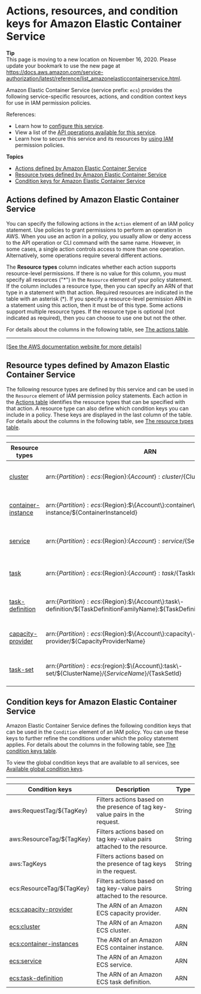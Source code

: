 # Actions, resources, and condition keys for Amazon Elastic Container Service<a name="list_amazonelasticcontainerservice"></a>

**Tip**  
This page is moving to a new location on November 16, 2020\. Please update your bookmark to use the new page at [https://docs\.aws\.amazon\.com/service\-authorization/latest/reference/list\_amazonelasticcontainerservice\.html](https://docs.aws.amazon.com/service-authorization/latest/reference/list_amazonelasticcontainerservice.html)\. 

Amazon Elastic Container Service \(service prefix: `ecs`\) provides the following service\-specific resources, actions, and condition context keys for use in IAM permission policies\.

References:
+ Learn how to [configure this service](https://docs.aws.amazon.com/AmazonECS/latest/developerguide/)\.
+ View a list of the [API operations available for this service](https://docs.aws.amazon.com/AmazonECS/latest/APIReference/)\.
+ Learn how to secure this service and its resources by [using IAM](https://docs.aws.amazon.com/AmazonECS/latest/developerguide/IAM_policies.html) permission policies\.

**Topics**
+ [Actions defined by Amazon Elastic Container Service](#amazonelasticcontainerservice-actions-as-permissions)
+ [Resource types defined by Amazon Elastic Container Service](#amazonelasticcontainerservice-resources-for-iam-policies)
+ [Condition keys for Amazon Elastic Container Service](#amazonelasticcontainerservice-policy-keys)

## Actions defined by Amazon Elastic Container Service<a name="amazonelasticcontainerservice-actions-as-permissions"></a>

You can specify the following actions in the `Action` element of an IAM policy statement\. Use policies to grant permissions to perform an operation in AWS\. When you use an action in a policy, you usually allow or deny access to the API operation or CLI command with the same name\. However, in some cases, a single action controls access to more than one operation\. Alternatively, some operations require several different actions\.

The **Resource types** column indicates whether each action supports resource\-level permissions\. If there is no value for this column, you must specify all resources \("\*"\) in the `Resource` element of your policy statement\. If the column includes a resource type, then you can specify an ARN of that type in a statement with that action\. Required resources are indicated in the table with an asterisk \(\*\)\. If you specify a resource\-level permission ARN in a statement using this action, then it must be of this type\. Some actions support multiple resource types\. If the resource type is optional \(not indicated as required\), then you can choose to use one but not the other\.

For details about the columns in the following table, see [The actions table](reference_policies_actions-resources-contextkeys.md#actions_table)\.


****  
[\[See the AWS documentation website for more details\]](http://docs.aws.amazon.com/IAM/latest/UserGuide/list_amazonelasticcontainerservice.html)

## Resource types defined by Amazon Elastic Container Service<a name="amazonelasticcontainerservice-resources-for-iam-policies"></a>

The following resource types are defined by this service and can be used in the `Resource` element of IAM permission policy statements\. Each action in the [Actions table](#amazonelasticcontainerservice-actions-as-permissions) identifies the resource types that can be specified with that action\. A resource type can also define which condition keys you can include in a policy\. These keys are displayed in the last column of the table\. For details about the columns in the following table, see [The resource types table](reference_policies_actions-resources-contextkeys.md#resources_table)\.


****  

| Resource types | ARN | Condition keys | 
| --- | --- | --- | 
|   [ cluster ](https://docs.aws.amazon.com/AmazonECS/latest/developerguide/ECS_clusters.html)  |  arn:$\{Partition\}:ecs:$\{Region\}:$\{Account\}:cluster/$\{ClusterName\}  |   [ aws:ResourceTag/$\{TagKey\} ](#amazonelasticcontainerservice-aws_ResourceTag___TagKey_)   [ ecs:ResourceTag/$\{TagKey\} ](#amazonelasticcontainerservice-ecs_ResourceTag___TagKey_)   | 
|   [ container\-instance ](https://docs.aws.amazon.com/AmazonECS/latest/developerguide/ECS_instances.html)  |  arn:$\{Partition\}:ecs:$\{Region\}:$\{Account\}:container\-instance/$\{ContainerInstanceId\}  |   [ aws:ResourceTag/$\{TagKey\} ](#amazonelasticcontainerservice-aws_ResourceTag___TagKey_)   [ ecs:ResourceTag/$\{TagKey\} ](#amazonelasticcontainerservice-ecs_ResourceTag___TagKey_)   | 
|   [ service ](https://docs.aws.amazon.com/AmazonECS/latest/developerguide/ecs_services.html)  |  arn:$\{Partition\}:ecs:$\{Region\}:$\{Account\}:service/$\{ServiceName\}  |   [ aws:ResourceTag/$\{TagKey\} ](#amazonelasticcontainerservice-aws_ResourceTag___TagKey_)   [ ecs:ResourceTag/$\{TagKey\} ](#amazonelasticcontainerservice-ecs_ResourceTag___TagKey_)   | 
|   [ task ](https://docs.aws.amazon.com/AmazonECS/latest/developerguide/scheduling_tasks.html)  |  arn:$\{Partition\}:ecs:$\{Region\}:$\{Account\}:task/$\{TaskId\}  |   [ aws:ResourceTag/$\{TagKey\} ](#amazonelasticcontainerservice-aws_ResourceTag___TagKey_)   [ ecs:ResourceTag/$\{TagKey\} ](#amazonelasticcontainerservice-ecs_ResourceTag___TagKey_)   | 
|   [ task\-definition ](https://docs.aws.amazon.com/AmazonECS/latest/developerguide/task_definitions.html)  |  arn:$\{Partition\}:ecs:$\{Region\}:$\{Account\}:task\-definition/$\{TaskDefinitionFamilyName\}:$\{TaskDefinitionRevisionNumber\}  |   [ aws:ResourceTag/$\{TagKey\} ](#amazonelasticcontainerservice-aws_ResourceTag___TagKey_)   [ ecs:ResourceTag/$\{TagKey\} ](#amazonelasticcontainerservice-ecs_ResourceTag___TagKey_)   | 
|   [ capacity\-provider ](https://docs.aws.amazon.com/AmazonECS/latest/developerguide/capacity_provider_definitions.html)  |  arn:$\{Partition\}:ecs:$\{Region\}:$\{Account\}:capacity\-provider/$\{CapacityProviderName\}  |   [ aws:ResourceTag/$\{TagKey\} ](#amazonelasticcontainerservice-aws_ResourceTag___TagKey_)   [ ecs:ResourceTag/$\{TagKey\} ](#amazonelasticcontainerservice-ecs_ResourceTag___TagKey_)   | 
|   [ task\-set ](https://docs.aws.amazon.com/AmazonECS/latest/developerguide/task_sets.html)  |  arn:$\{Partition\}:ecs:$\{region\}:$\{Account\}:task\-set/$\{ClusterName\}/$\{ServiceName\}/$\{TaskSetId\}  |   [ aws:ResourceTag/$\{TagKey\} ](#amazonelasticcontainerservice-aws_ResourceTag___TagKey_)   [ ecs:ResourceTag/$\{TagKey\} ](#amazonelasticcontainerservice-ecs_ResourceTag___TagKey_)   | 

## Condition keys for Amazon Elastic Container Service<a name="amazonelasticcontainerservice-policy-keys"></a>

Amazon Elastic Container Service defines the following condition keys that can be used in the `Condition` element of an IAM policy\. You can use these keys to further refine the conditions under which the policy statement applies\. For details about the columns in the following table, see [The condition keys table](reference_policies_actions-resources-contextkeys.md#context_keys_table)\.

To view the global condition keys that are available to all services, see [Available global condition keys](reference_policies_condition-keys.html#AvailableKeys)\.


****  

| Condition keys | Description | Type | 
| --- | --- | --- | 
|   aws:RequestTag/$\{TagKey\}  | Filters actions based on the presence of tag key\-value pairs in the request\. | String | 
|   aws:ResourceTag/$\{TagKey\}  | Filters actions based on tag key\-value pairs attached to the resource\. | String | 
|   aws:TagKeys  | Filters actions based on the presence of tag keys in the request\. | String | 
|   ecs:ResourceTag/$\{TagKey\}  | Filters actions based on tag key\-value pairs attached to the resource\. | String | 
|   [ ecs:capacity\-provider ](https://docs.aws.amazon.com/AmazonECS/latest/developerguide/iam-policy-structure.html#amazon-ecs-keys)  | The ARN of an Amazon ECS capacity provider\. | ARN | 
|   [ ecs:cluster ](https://docs.aws.amazon.com/AmazonECS/latest/developerguide/iam-policy-structure.html#amazon-ecs-keys)  | The ARN of an Amazon ECS cluster\. | ARN | 
|   [ ecs:container\-instances ](https://docs.aws.amazon.com/AmazonECS/latest/developerguide/iam-policy-structure.html#amazon-ecs-keys)  | The ARN of an Amazon ECS container instance\. | ARN | 
|   [ ecs:service ](https://docs.aws.amazon.com/AmazonECS/latest/developerguide/iam-policy-structure.html#amazon-ecs-keys)  | The ARN of an Amazon ECS service\. | ARN | 
|   [ ecs:task\-definition ](https://docs.aws.amazon.com/AmazonECS/latest/developerguide/iam-policy-structure.html#amazon-ecs-keys)  | The ARN of an Amazon ECS task definition\. | ARN | 